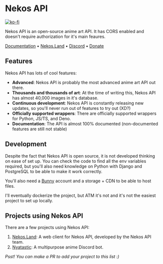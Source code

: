 # Nekos API

[![ko-fi](https://ko-fi.com/img/githubbutton_sm.svg)](https://ko-fi.com/G2G6I3GT1)

Nekos API is an open-source anime art API. It has CORS enabled and doesn't require authorization for it's main feaures.

[Documentation](https://nekosapi.com/docs) • [Nekos.Land](https://nekos.land) • [Discord](https://discord.gg/w48Sk9X9UE) • [Donate](https://ko-fi.com/Nekidev)

## Features

Nekos API has lots of cool features:

- **Advanced**: Nekos API is probably the most advanced anime art API out there.
- **Thousands and thousands of art**: At the time of writing this, Nekos API has almost 40,000 images in it's database.
- **Continuous development**: Nekos API is constantly releasing new updates, so you'll never run out of features to try out (XD?)
- **Officially supported wrappers**: There are officially supported wrappers for Python, JS/TS, and Deno.
- **Documentation**: The API is almost 100% documented (non-documented features are still not stable)

## Development

Despite the fact that Nekos API is open source, it is not developed thinking on ease of set up. You can check the code to find all the env variables required, but you'll also need knowledge on Python with Django and PostgreSQL to be able to make it work correctly.

You'll also need a [Bunny](https://bunny.net) account and a storage + CDN to be able to host files.

I'll eventually dockerize the project, but ATM it's not and it's not the easiest project to set up locally.

## Projects using Nekos API

There are a few projects using Nekos API:

1. [Nekos.Land](https://nekos.land): A web client for Nekos API, developed by the Nekos API team.
2. [Nyatastic](https://go.nekogirl.net/invite-nyatastic): A multipurpose anime Discord bot.

*Psst! You can make a PR to add your project to this list :)*